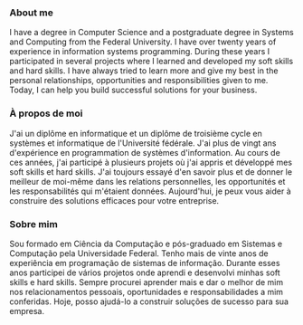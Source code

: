 ### About me
I have a degree in Computer Science and a postgraduate degree in Systems and Computing from the Federal University. I have over twenty years of experience in information systems programming. During these years I participated in several projects where I learned and developed my soft skills and hard skills. I have always tried to learn more and give my best in the personal relationships, opportunities and responsibilities given to me. Today, I can help you build successful solutions for your business.

### À propos de moi
J&apos;ai un diplôme en informatique et un diplôme de troisième cycle en systèmes et informatique de l&apos;Université fédérale. J&apos;ai plus de vingt ans d&apos;expérience en programmation de systèmes d&apos;information. Au cours de ces années, j&apos;ai participé à plusieurs projets où j&apos;ai appris et développé mes soft skills et hard skills. J&apos;ai toujours essayé d&apos;en savoir plus et de donner le meilleur de moi-même dans les relations personnelles, les opportunités et les responsabilités qui m&apos;étaient données. Aujourd&apos;hui, je peux vous aider à construire des solutions efficaces pour votre entreprise.

### Sobre mim
Sou formado em Ciência da Computação e pós-graduado em Sistemas e Computação pela Universidade Federal. Tenho mais de vinte anos de experiência em programação de sistemas de informação. Durante esses anos participei de vários projetos onde aprendi e desenvolvi minhas soft skills e hard skills. Sempre procurei aprender mais e dar o melhor de mim nos relacionamentos pessoais, oportunidades e responsabilidades a mim conferidas. Hoje, posso ajudá-lo a construir soluções de sucesso para sua empresa.


